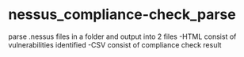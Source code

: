 # nessus_compliance-check_parse

parse .nessus files in a folder and output into 2 files
-HTML consist of vulnerabilities identified
-CSV consist of compliance check result
